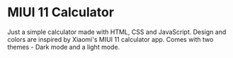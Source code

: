 # MIUI 11 Calculator

Just a simple calculator made with HTML, CSS and JavaScript.
Design and colors are inspired by Xiaomi's MIUI 11 calculator app.
Comes with two themes - Dark mode and a light mode.
